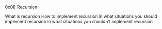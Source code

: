 0x08-Recursion

What is recursion
How to implement recursion
In what situations you should implement recursion
In what situations you shouldn’t implement recursion
